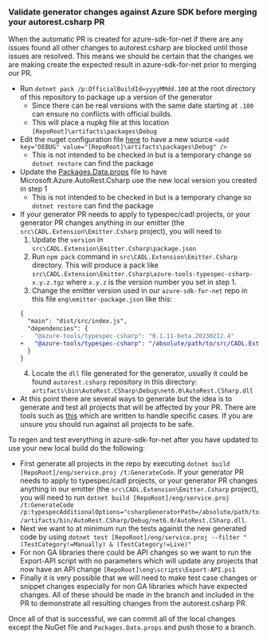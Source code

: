 ### Validate generator changes against Azure SDK before merging your autorest.csharp PR

When the automatic PR is created for azure-sdk-for-net if there are any issues found all other changes to autorest.csharp are blocked until those issues are resolved.  This means we should be certain that the changes we are making create the expected result in azure-sdk-for-net prior to merging our PR. 

- Run `dotnet pack /p:OfficialBuildId=yyyyMMdd.100` at the root directory of this repository to package up a version of the generator
  - Since there can be real versions with the same date starting at `.100` can ensure no conflicts with official builds.
  - This will place a nupkg file at this location `[RepoRoot]\artifacts\packages\Debug`
- Edit the nuget configuration file [here](https://github.com/Azure/azure-sdk-for-net/blob/main/NuGet.Config) to have a new source `<add key="DEBUG" value="[RepoRoot]\artifacts\packages\Debug" />`
  - This is not intended to be checked in but is a temporary change so `dotnet restore` can find the package
- Update the [Packages.Data.props](https://github.com/Azure/azure-sdk-for-net/blob/main/eng/Packages.Data.props#L156) file to have Microsoft.Azure.AutoRest.Csharp use the new local version you created in step 1
  - This is not intended to be checked in but is a temporary change so `dotnet restore` can find the package
- If your generator PR needs to apply to typespec/cadl projects, or your generator PR changes anything in our emitter (the `src\CADL.Extension\Emitter.Csharp` project), you will need to
  1. Update the `version` in `src\CADL.Extension\Emitter.Csharp\package.json`
  2. Run `npm pack` command in `src\CADL.Extension\Emitter.Csharp` directory. This will produce a pack like `src\CADL.Extension\Emitter.Csharp\azure-tools-typespec-csharp-x.y.z.tgz` where `x.y.z` is the version number you set in step 1.
  3. Change the emitter version used in our `azure-sdk-for-net` repo in this file `eng\emitter-package.json` like this:
  ```diff
  {
    "main": "dist/src/index.js",
    "dependencies": {
  -   "@azure-tools/typespec-csharp": "0.1.11-beta.20230212.4"
  +   "@azure-tools/typespec-csharp": "/absolute/path/to/src/CADL.Extension/Emitter.Csharp/azure-tools-typespec-csharp-x.y.z.tgz"
    }
  }
  ```
  4. Locate the `dll` file generated for the generator, usually it could be found `autorest.csharp` repository in this directory: `artifacts\bin\AutoRest.CSharp\Debug\net6.0\AutoRest.CSharp.dll`
- At this point there are several ways to generate but the idea is to generate and test all projects that will be affected by your PR.  There are tools such as [this](https://github.com/ArcturusZhang/Regen) which are written to handle specific cases.  If you are unsure you should run against all projects to be safe.

To regen and test everything in azure-sdk-for-net after you have updated to use your new local build do the following:

- First generate all projects in the repo by executing `dotnet build [RepoRoot]/eng/service.proj /t:GenerateCode`. If your generator PR needs to apply to typespec/cadl projects, or your generator PR changes anything in our emitter (the `src\CADL.Extension\Emitter.Csharp` project), you will need to run `dotnet build [RepoRoot]/eng/service.proj /t:GenerateCode  /p:typespecAdditionalOptions="csharpGeneratorPath=/absolute/path/to/artifacts/bin/AutoRest.CSharp/Debug/net6.0/AutoRest.CSharp.dll`.
- Next we want to at minimum run the tests against the new generated code by using `dotnet test [RepoRoot]/eng/service.proj --filter "(TestCategory!=Manually) & (TestCategory!=Live)"`
- For non GA libraries there could be API changes so we want to run the Export-API script with no parameters which will update any projects that now have an API change `[RepoRoot]\eng\scripts\Export-API.ps1`
- Finally it is very possible that we will need to make test case changes or snippet changes especially for non GA libraries which have expected changes.  All of these should be made in the branch and included in the PR to demonstrate all resulting changes from the autorest.csharp PR.

Once all of that is successful, we can commit all of the local changes except the NuGet file and `Packages.Data.props` and push those to a branch.  

